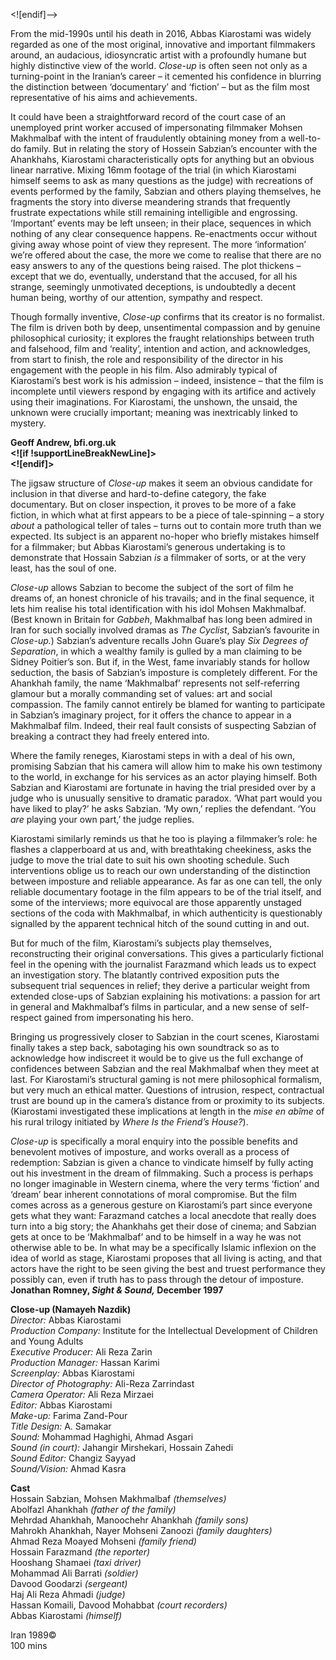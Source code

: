 
<![endif]-->

From the mid-1990s until his death in 2016, Abbas Kiarostami was widely regarded as one of the most original, innovative and important filmmakers around, an audacious, idiosyncratic artist with a profoundly humane but highly distinctive view of the world. _Close-up_ is often seen not only as a turning-point in the Iranian’s career – it cemented his confidence in blurring the distinction between ‘documentary’ and ‘fiction’ – but as the film most representative of his aims and achievements.

It could have been a straightforward record of the court case of an unemployed print worker accused of impersonating filmmaker Mohsen Makhmalbaf with the intent of fraudulently obtaining money from a well-to-do family. But in relating the story of Hossein Sabzian’s encounter with the Ahankhahs, Kiarostami characteristically opts for anything but an obvious linear narrative. Mixing 16mm footage of the trial (in which Kiarostami himself seems to ask as many questions as the judge) with recreations of events performed by the family, Sabzian and others playing themselves, he fragments the story into diverse meandering strands that frequently frustrate expectations while still remaining intelligible and engrossing. ‘Important’ events may be left unseen; in their place, sequences in which nothing of any clear consequence happens. Re-enactments occur without giving away whose point of view they represent. The more ‘information’ we’re offered about the case, the more we come to realise that there are no easy answers to any of the questions being raised. The plot thickens – except that we do, eventually, understand that the accused, for all his strange, seemingly unmotivated deceptions, is undoubtedly a decent human being, worthy of our attention, sympathy and respect.

Though formally inventive, _Close-up_ confirms that its creator is no formalist. The film is driven both by deep, unsentimental compassion and by genuine philosophical curiosity; it explores the fraught relationships between truth and falsehood, film and ‘reality’, intention and action, and acknowledges, from start to finish, the role and responsibility of the director in his engagement with the people in his film. Also admirably typical of Kiarostami’s best work is his admission – indeed, insistence – that the film is incomplete until viewers respond by engaging with its artifice and actively using their imaginations. For Kiarostami, the unshown, the unsaid, the unknown were crucially important; meaning was inextricably linked to mystery.

**Geoff Andrew, bfi.org.uk  
<![if !supportLineBreakNewLine]>  
<![endif]>**

The jigsaw structure of _Close-up_ makes it seem an obvious candidate for inclusion in that diverse and hard-to-define category, the fake documentary. But on closer inspection, it proves to be more of a fake fiction, in which what at first appears to be a piece of tale-spinning – a story _about_ a pathological teller of tales – turns out to contain more truth than we expected. Its subject is an apparent no-hoper who briefly mistakes himself for a filmmaker; but Abbas Kiarostami’s generous undertaking is to demonstrate that Hossain Sabzian _is_ a filmmaker of sorts, or at the very least, has the soul of one.

_Close-up_ allows Sabzian to become the subject of the sort of film he dreams of, an honest chronicle of his travails; and in the final sequence, it lets him realise his total identification with his idol Mohsen Makhmalbaf. (Best known in Britain for _Gabbeh_, Makhmalbaf has long been admired in Iran for such socially involved dramas as _The Cyclist_,  Sabzian’s favourite in _Close-up._) Sabzian’s adventure recalls John Guare’s play _Six Degrees of Separation_, in which a wealthy family is gulled by a man claiming to be Sidney Poitier’s son. But if, in the West, fame invariably stands for hollow seduction, the basis of Sabzian’s imposture is completely different. For the Ahankhah family, the name ‘Makhmalbaf’ represents not self-referring glamour but a morally commanding set of values: art and social compassion. The family cannot entirely be blamed for wanting to participate in Sabzian’s imaginary project, for it offers the chance to appear in a Makhmalbaf film. Indeed, their real fault consists of suspecting Sabzian of breaking a contract they had freely entered into.

Where the family reneges, Kiarostami steps in with a deal of his own, promising Sabzian that his camera will allow him to make his own testimony to the world, in exchange for his services as an actor playing himself. Both Sabzian and Kiarostami are fortunate in having the trial presided over by a judge who is unusually sensitive to dramatic paradox. ‘What part would you have liked to play?’ he asks Sabzian. ‘My own,’ replies the defendant. ‘You _are_ playing your own part,’ the judge replies.

Kiarostami similarly reminds us that he too is playing a filmmaker’s role: he flashes a clapperboard at us and, with breathtaking cheekiness, asks the judge to move the trial date to suit his own shooting schedule. Such interventions oblige us to reach our own understanding of the distinction between imposture and reliable appearance. As far as one can tell, the only reliable documentary footage in the film appears to be of the trial itself, and some of the interviews; more equivocal are those apparently unstaged sections of the coda with Makhmalbaf, in which authenticity is questionably signalled by the apparent technical hitch of the sound cutting in and out.

But for much of the film, Kiarostami’s subjects play themselves, reconstructing their original conversations. This gives a particularly fictional feel in the opening with the journalist Farazmand which leads us to expect an investigation story. The blatantly contrived exposition puts the subsequent trial sequences in relief; they derive a particular weight from extended close-ups of Sabzian explaining his motivations: a passion for art in general and Makhmalbaf’s films in particular, and a new sense of self-respect gained from impersonating his hero.

Bringing us progressively closer to Sabzian in the court scenes, Kiarostami finally takes a step back, sabotaging his own soundtrack so as to acknowledge how indiscreet it would be to give us the full exchange of confidences between Sabzian and the real Makhmalbaf when they meet at last. For Kiarostami’s structural gaming is not mere philosophical formalism, but very much an ethical matter. Questions of intrusion, respect, contractual trust are bound up in the camera’s distance from or proximity to its subjects. (Kiarostami investigated these implications at length in the _mise en abîme_ of his rural trilogy initiated by _Where Is the Friend’s House?_).

_Close-up_ is specifically a moral enquiry into the possible benefits and benevolent motives of imposture, and works overall as a process of redemption: Sabzian is given a chance to vindicate himself by fully acting out his investment in the dream of filmmaking. Such a process is perhaps no longer imaginable in Western cinema, where the very terms ‘fiction’ and ‘dream’ bear inherent connotations of moral compromise. But the film comes across as a generous gesture on Kiarostami’s part since everyone gets what they want: Farazmand catches a local anecdote that really does turn into a big story; the Ahankhahs get their dose of cinema; and Sabzian gets at once to be ‘Makhmalbaf’ and to be himself in a way he was not otherwise able to be. In what may be a specifically Islamic inflexion on the idea of world as stage, Kiarostami proposes that all living is acting, and that actors have the right to be seen giving the best and truest performance they possibly can, even if truth has to pass through the detour of imposture.  
**Jonathan Romney, _Sight & Sound,_ December 1997**  

**Close-up (Namayeh Nazdik)**  
_Director:_ Abbas Kiarostami  
_Production Company:_ Institute for the Intellectual Development of Children and Young Adults  
_Executive Producer:_ Ali Reza Zarin  
_Production Manager:_ Hassan Karimi  
_Screenplay:_ Abbas Kiarostami  
_Director of Photography:_ Ali-Reza Zarrindast  
_Camera Operator:_ Ali Reza Mirzaei  
_Editor:_ Abbas Kiarostami  
_Make-up:_ Farima Zand-Pour  
_Title Design:_ A. Samakar  
_Sound:_ Mohammad Haghighi, Ahmad Asgari  
_Sound (in court):_ Jahangir Mirshekari, Hossain Zahedi  
_Sound Editor:_ Changiz Sayyad  
_Sound/Vision:_ Ahmad Kasra  

**Cast**  
Hossain Sabzian, Mohsen Makhmalbaf _(themselves)_  
Abolfazl Ahankhah _(father of the family)_  
Mehrdad Ahankhah, Manoochehr Ahankhah _(family sons)_  
Mahrokh Ahankhah, Nayer Mohseni Zanoozi _(family daughters)_  
Ahmad Reza Moayed Mohseni _(family friend)_  
Hossain Farazmand _(the reporter)_  
Hooshang Shamaei _(taxi driver)_  
Mohammad Ali Barrati _(soldier)_  
Davood Goodarzi _(sergeant)_  
Haj Ali Reza Ahmadi _(judge)_  
Hassan Komaili, Davood Mohabbat _(court recorders)_  
Abbas Kiarostami _(himself)_  
  
Iran 1989©  
100 mins  
<!--stackedit_data:
eyJoaXN0b3J5IjpbLTExNzI3MjMyODBdfQ==
-->
